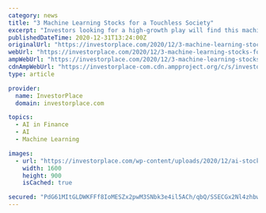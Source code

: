 ```yaml
---
category: news
title: "3 Machine Learning Stocks for a Touchless Society"
excerpt: "Investors looking for a high-growth play will find this machine learning stock a great buy. DocuSign is best known for its e-signature service which ... She is a financial writer and analyst ..."
publishedDateTime: 2020-12-31T13:24:00Z
originalUrl: "https://investorplace.com/2020/12/3-machine-learning-stocks-for-a-touchless-society/"
webUrl: "https://investorplace.com/2020/12/3-machine-learning-stocks-for-a-touchless-society/"
ampWebUrl: "https://investorplace.com/2020/12/3-machine-learning-stocks-for-a-touchless-society/amp/"
cdnAmpWebUrl: "https://investorplace-com.cdn.ampproject.org/c/s/investorplace.com/2020/12/3-machine-learning-stocks-for-a-touchless-society/amp/"
type: article

provider:
  name: InvestorPlace
  domain: investorplace.com

topics:
  - AI in Finance
  - AI
  - Machine Learning

images:
  - url: "https://investorplace.com/wp-content/uploads/2020/12/ai-stocks-1600-1.jpg"
    width: 1600
    height: 900
    isCached: true

secured: "PdG61MItGLDWKFFf8IoMESZx2pwM3SNbk3e4il5ACh/qbQ/SSECGx2Nl4zhbwoDbxrvOp55nCuinDPLZk5b8CgQnotR4xHGqPClCl0smhqfyGaSGVkNqA3TYUacOHHoKour5aO/I690s4NrJlaQNs4BeXlhgZqJtYbzil9m6UO0XYTSjksdmM81U4ssrAG/8Sl0m/+wUNgnji4+Oyhb/vKS/huV3oVp800E2SNQiSE/0EZW2CMk6XIdH50oTuoocTIyolJ8EY8y/MCo9eyYOA7GZZwv8SNJF9DmuCd0FJAM6I28/0A3uhD+6XBz856amTzxZ0pc4zYcDyzZb8EIGNCin3W5TIE2Vpmnyk30h+6Q=;r/UKzjOOyFyTZmKlK4c0YA=="
---
```


